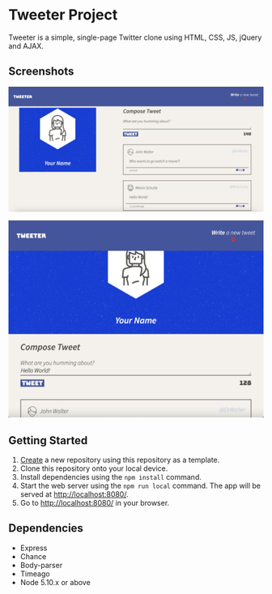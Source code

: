 # Tweeter Project

Tweeter is a simple, single-page Twitter clone using HTML, CSS, JS, jQuery and AJAX.

## Screenshots

![Screenshot of website in fullscreen](https://github.com/patar-nguyen/tweeter/blob/master/public/images/Tweeter1.jpg?raw=true)

![Screenshot of website in tablet mode](https://github.com/patar-nguyen/tweeter/blob/master/public/images/Tweeter2.jpg?raw=true)

## Getting Started

1. [Create](https://docs.github.com/en/repositories/creating-and-managing-repositories/creating-a-repository-from-a-template) a new repository using this repository as a template.
2. Clone this repository onto your local device.
3. Install dependencies using the `npm install` command.
3. Start the web server using the `npm run local` command. The app will be served at <http://localhost:8080/>.
4. Go to <http://localhost:8080/> in your browser.

## Dependencies

- Express
- Chance
- Body-parser
- Timeago
- Node 5.10.x or above

